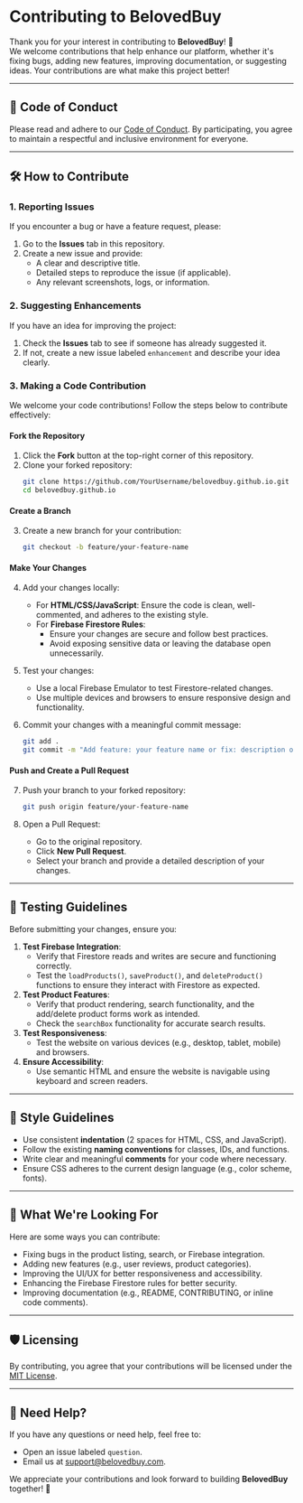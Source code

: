 # Contributing to BelovedBuy

Thank you for your interest in contributing to **BelovedBuy**! 🎉  
We welcome contributions that help enhance our platform, whether it's fixing bugs, adding new features, improving documentation, or suggesting ideas. Your contributions are what make this project better!

---

## 📜 Code of Conduct
Please read and adhere to our [Code of Conduct](CODE_OF_CONDUCT.md). By participating, you agree to maintain a respectful and inclusive environment for everyone.

---

## 🛠️ How to Contribute

### 1. Reporting Issues
If you encounter a bug or have a feature request, please:
1. Go to the **Issues** tab in this repository.
2. Create a new issue and provide:
   - A clear and descriptive title.
   - Detailed steps to reproduce the issue (if applicable).
   - Any relevant screenshots, logs, or information.

### 2. Suggesting Enhancements
If you have an idea for improving the project:
1. Check the **Issues** tab to see if someone has already suggested it.
2. If not, create a new issue labeled `enhancement` and describe your idea clearly.

### 3. Making a Code Contribution
We welcome your code contributions! Follow the steps below to contribute effectively:

#### Fork the Repository
1. Click the **Fork** button at the top-right corner of this repository.
2. Clone your forked repository:
   ```bash
   git clone https://github.com/YourUsername/belovedbuy.github.io.git
   cd belovedbuy.github.io
   ```

#### Create a Branch
3. Create a new branch for your contribution:
   ```bash
   git checkout -b feature/your-feature-name
   ```

#### Make Your Changes
4. Add your changes locally:
   - For **HTML/CSS/JavaScript**: Ensure the code is clean, well-commented, and adheres to the existing style.
   - For **Firebase Firestore Rules**:
     - Ensure your changes are secure and follow best practices.
     - Avoid exposing sensitive data or leaving the database open unnecessarily.

5. Test your changes:
   - Use a local Firebase Emulator to test Firestore-related changes.
   - Use multiple devices and browsers to ensure responsive design and functionality.

6. Commit your changes with a meaningful commit message:
   ```bash
   git add .
   git commit -m "Add feature: your feature name or fix: description of the fix"
   ```

#### Push and Create a Pull Request
7. Push your branch to your forked repository:
   ```bash
   git push origin feature/your-feature-name
   ```

8. Open a Pull Request:
   - Go to the original repository.
   - Click **New Pull Request**.
   - Select your branch and provide a detailed description of your changes.

---

## 🧪 Testing Guidelines
Before submitting your changes, ensure you:
1. **Test Firebase Integration**:
   - Verify that Firestore reads and writes are secure and functioning correctly.
   - Test the `loadProducts()`, `saveProduct()`, and `deleteProduct()` functions to ensure they interact with Firestore as expected.
2. **Test Product Features**:
   - Verify that product rendering, search functionality, and the add/delete product forms work as intended.
   - Check the `searchBox` functionality for accurate search results.
3. **Test Responsiveness**:
   - Test the website on various devices (e.g., desktop, tablet, mobile) and browsers.
4. **Ensure Accessibility**:
   - Use semantic HTML and ensure the website is navigable using keyboard and screen readers.

---

## 📝 Style Guidelines
- Use consistent **indentation** (2 spaces for HTML, CSS, and JavaScript).
- Follow the existing **naming conventions** for classes, IDs, and functions.
- Write clear and meaningful **comments** for your code where necessary.
- Ensure CSS adheres to the current design language (e.g., color scheme, fonts).

---

## 🎯 What We're Looking For
Here are some ways you can contribute:
- Fixing bugs in the product listing, search, or Firebase integration.
- Adding new features (e.g., user reviews, product categories).
- Improving the UI/UX for better responsiveness and accessibility.
- Enhancing the Firebase Firestore rules for better security.
- Improving documentation (e.g., README, CONTRIBUTING, or inline code comments).

---

## 🛡️ Licensing
By contributing, you agree that your contributions will be licensed under the [MIT License](LICENSE).

---

## 💬 Need Help?
If you have any questions or need help, feel free to:
- Open an issue labeled `question`.
- Email us at support@belovedbuy.com.

We appreciate your contributions and look forward to building **BelovedBuy** together! 🚀
